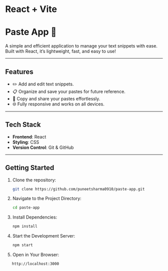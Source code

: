 # React + Vite

# Paste App 📝

A simple and efficient application to manage your text snippets with ease. Built with React, it’s lightweight, fast, and easy to use!

---

## Features
- ✏️ Add and edit text snippets.
- 📋 Organize and save your pastes for future reference.
- 🔗 Copy and share your pastes effortlessly.
- 🌐 Fully responsive and works on all devices.

---

## Tech Stack
- **Frontend**: React
- **Styling**: CSS
- **Version Control**: Git & GitHub

---

## Getting Started

1. Clone the repository:
   ```bash
   git clone https://github.com/puneetsharma0910/paste-app.git
2. Navigate to the Project Directory:
   ```bash
   cd paste-app
3. Install Dependencies:
   ```bash
   npm install
4. Start the Development Server:
   ```bash 
   npm start
5. Open in Your Browser:
  ```bash
     http://localhost:3000
  

